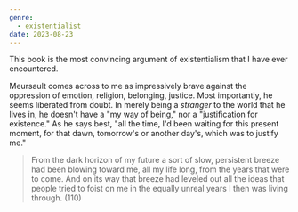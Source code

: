 ```yaml
---
genre:
  - existentialist
date: 2023-08-23
---
```


This book is the most convincing argument of existentialism that I have ever encountered.

Meursault comes across to me as impressively brave against the oppression of emotion, religion, belonging, justice. Most importantly, he seems liberated from doubt. In merely being a *stranger* to the world that he lives in, he doesn't have a "my way of being," nor a "justification for existence." As he says best, "all the time, I'd been waiting for this present moment, for that dawn, tomorrow's or another day's, which was to justify me."

> From the dark horizon of my future a sort of slow, persistent breeze had been blowing toward me, all my life long, from the years that were to come. And on its way that breeze had leveled out all the ideas that people tried to foist on me in the equally unreal years I then was living through. (110)